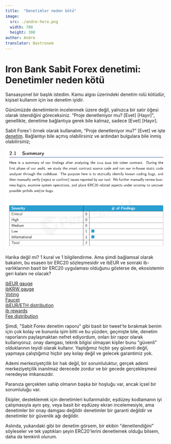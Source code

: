 ```yaml
---
title:  "Denetimler neden kötü"
image:
  src: ./andre-hero.png
  width: 700
  height: 300
author: Andre
translator: Dastronom
---
```


# Iron Bank Sabit Forex denetimi: Denetimler neden kötü

Sansasyonel bir başlık istedim. Kamu algısı üzerindeki denetim rolü kötüdür, kişisel kullanım için ise denetim iyidir.

Günümüzde denetimlerin incelenmek üzere değil, yalnızca bir satır öğesi olarak istendiğini göreceksiniz. “Proje denetleniyor mu? \[Evet\] \[Hayır\]", genellikle, denetime bağlantıya gerek bile kalmaz, sadece \[Evet\] \[Hayır\].

Sabit Forex'i örnek olarak kullanalım, “Proje denetleniyor mu?” \[Evet\] ve işte [denetim](https://github.com/andrecronje/fixed-forex-audit/blob/main/PeckShield-Audit-Report-ERC20-ibEUR-v1.0.pdf). Bağlantıyı bile açmış olabilirsiniz ve ardından bulgulara bile inmiş olabilirsiniz;

![](1.png?w=935&h=581)

Harika değil mi? 1 kural ve 1 bilgilendirme. Ama şimdi bağlamsal olarak bakalım, bu esasen bir ERC20 sözleşmesidir ve ibEUR ve sonraki ib-varlıklarının basit bir ERC20 uygulaması olduğunu gösterse de, ekosistemin geri kalanı ne olacak?

[ibEUR gauge](https://etherscan.io/address/0x9d7ca778d067045a9d6b871c9d28589875308018)  
[ibKRW gauge](https://etherscan.io/address/0x8992fd229b574b8083de1249bc6fd3711fda45dd)  
[Voting](https://etherscan.io/address/0xd9c8620c0c0b866b7b5180d2d70093165340326d)  
[Faucet](https://etherscan.io/address/0x7d254d9adc588126edaee52a1029278180a802e8)  
[ibEUR/ETH distribution](https://etherscan.io/address/0x1da8a6fe33bd35b99505d67843eec9fa124f2d4b)  
[ib rewards](https://etherscan.io/address/0x83893c4a42f8654c2dd4ff7b4a7cd0e33ae8c859)  
[Fee distribution](https://etherscan.io/address/0x27761efeb0c7b411e71d0fd0aee5dde35c810cc2)

Şimdi, "Sabit Forex denetim raporu" gibi basit bir tweet'te bırakmak benim için çok kolay ve bununla işim bitti ve bu yüzden, geçmişte bile, denetim raporlarını paylaşmaktan nefret ediyordum, onları bir rapor olarak kullanıyoruz. onay damgası, teknik bilgisi olmayan kişiler bunu "güvenli" olduklarının teyidi olarak kullanır. Yaptığımız hiçbir şey güvenli değil, yapmaya çalıştığımız hiçbir şey kolay değil ve gelecek garantimiz yok.

Ademi merkeziyetçilik bir hak değil, bir sorumluluktur, gerçek ademi merkeziyetçilik inanılmaz derecede zordur ve bir gecede gerçekleşmesi neredeyse imkansızdır.

Paranıza gerçekten sahip olmanın başka bir hoşluğu var, ancak içsel bir sorumluluğu var.

Ekipler, desteklemek için denetimleri kullanmalıdır, eşdüzey kodlamanın iyi çalışmasıyla aynı şey, veya basit bir eşdüzey ekran incelemesiyle, ama denetimler bir onay damgası değildir  denetimler bir garanti değildir ve denetimler bir güvenlik ağı değildir.

Aslında, yukarıdaki gibi bir denetim görsem, bir ekibin "denetlendiğini" söyleseler ve tek yaptıkları şeyin ERC20'lerini denetlemek olduğu bilsem, daha da temkinli olurum.
